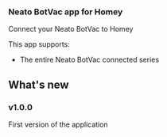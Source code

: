### Neato BotVac app for Homey
Connect your Neato BotVac to Homey

This app supports:
* The entire Neato BotVac connected series

## What's new

### v1.0.0
First version of the application
